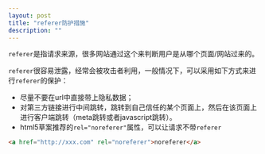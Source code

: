 ```yaml
---
layout: post
title: "referer防护措施"
description: ""
---
```


`referer`是指请求来源，很多网站通过这个来判断用户是从哪个页面/网站过来的。

`referer`很容易泄露，经常会被攻击者利用，一般情况下，可以采用如下方式来进行`referer`的保护：

* 尽量不要在url中直接带上隐私数据；
* 对第三方链接进行中间跳转，跳转到自己信任的某个页面上，然后在该页面上进行客户端跳转（meta跳转或者javascript跳转）。
* html5草案推荐的`rel="noreferer"`属性，可以让请求不带`referer`

```html
<a href="http://xxx.com" rel="noreferer">noreferer</a>
```
